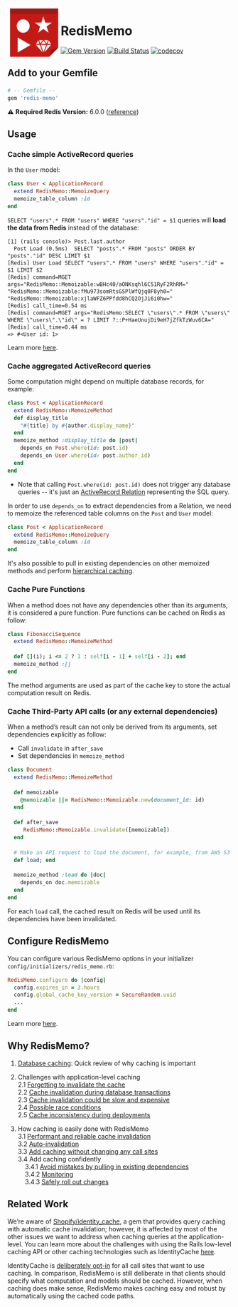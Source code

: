 <img align="left" src="https://github.com/chanzuckerberg/redis-memo/blob/main/docs/images/icon.png?raw=true" alt="drawing" width="120"/>

# RedisMemo

[![Gem Version](https://badge.fury.io/rb/redis-memo.svg)](https://badge.fury.io/rb/redis-memo)
[![Build Status](https://travis-ci.com/chanzuckerberg/redis-memo.svg?branch=main)](https://travis-ci.com/chanzuckerberg/redis-memo)
[![codecov](https://codecov.io/gh/chanzuckerberg/redis-memo/branch/main/graph/badge.svg?token=XG83PSWPG0)](https://codecov.io/gh/chanzuckerberg/redis-memo)


## Add to your Gemfile
```ruby
# -- Gemfile --
gem 'redis-memo'
```
:warning: **Required Redis Version:** 6.0.0 ([reference](https://github.com/chanzuckerberg/redis-memo/blob/91ec911766ad072b1e003f695c35594bb31f0e67/lib/redis_memo/memoizable/bump_version.lua#L14-L16))
## Usage
### Cache simple ActiveRecord queries
In the `User` model:
```ruby
class User < ApplicationRecord
  extend RedisMemo::MemoizeQuery
  memoize_table_column :id
end
```

`SELECT "users".* FROM "users" WHERE "users"."id" = $1` queries will **load the data from Redis** instead of the database:
```
[1] (rails console)> Post.last.author
  Post Load (0.5ms)  SELECT "posts".* FROM "posts" ORDER BY "posts"."id" DESC LIMIT $1
[Redis] User Load SELECT "users".* FROM "users" WHERE "users"."id" = $1 LIMIT $2
[Redis] command=MGET args="RedisMemo::Memoizable:wBHc40/aONKsqhl6C51RyF2RhRM=" "RedisMemo::Memoizable:fMu973somRtsGSPlWfQjq0F8yh0=" "RedisMemo::Memoizable:xjlaWFZ6PPfdd8hCQ2OjJi6i0hw="
[Redis] call_time=0.54 ms
[Redis] command=MGET args="RedisMemo:SELECT \"users\".* FROM \"users\" WHERE \"users\".\"id\" = ? LIMIT ?::P+HaeUnujDi9eH7jZfkTzWuv6CA="
[Redis] call_time=0.44 ms
=> #<User id: 1>
```
Learn more [here](https://github.com/chanzuckerberg/redis-memo/wiki/Auto-Invalidation-with-ActiveRecord).

### Cache aggregated ActiveRecord queries
Some computation might depend on multiple database records, for example:
```ruby
class Post < ApplicationRecord
  extend RedisMemo::MemoizeMethod
  def display_title
    "#{title} by #{author.display_name}"
  end
  memoize_method :display_title do |post|
    depends_on Post.where(id: post.id)
    depends_on User.where(id: post.author_id)
  end
end
```
* Note that calling `Post.where(id: post.id)` does not trigger any database queries -- it's just an [ActiveRecord Relation](https://api.rubyonrails.org/v6.1.3.1/classes/ActiveRecord/Relation.html) representing the SQL query.

In order to use `depends_on` to extract dependencies from a Relation, we need to memoize the referenced table columns on the `Post` and `User` model:
```ruby
class Post < ApplicationRecord
  extend RedisMemo::MemoizeQuery
  memoize_table_column :id
end
```

It's also possible to pull in existing dependencies on other memoized methods and perform [hierarchical caching](https://github.com/chanzuckerberg/redis-memo/wiki/Hierarchical-Caching).

### Cache Pure Functions
When a method does not have any dependencies other than its arguments, it is considered a pure function. Pure functions can be cached on Redis as follow:

```ruby
class FibonacciSequence
  extend RedisMemo::MemoizeMethod

  def [](i); i <= 2 ? 1 : self[i - 1] + self[i - 2]; end
  memoize_method :[]
end
```

The method arguments are used as part of the cache key to store the actual computation result on Redis.

### Cache Third-Party API calls (or any external dependencies)
When a method’s result can not only be derived from its arguments, set dependencies explicitly as follow:
*   Call  `invalidate` in `after_save`
*   Set dependencies in `memoize_method`

```ruby
class Document
  extend RedisMemo::MemoizeMethod

  def memoizable
    @memoizable ||= RedisMemo::Memoizable.new(document_id: id)
  end

  def after_save
     RedisMemo::Memoizable.invalidate([memoizable])
  end

  # Make an API request to load the document, for example, from AWS S3
  def load; end

  memoize_method :load do |doc|
    depends_on doc.memoizable
  end
end
```
For each `load` call, the cached result on Redis will be used until its dependencies have been invalidated.

## Configure RedisMemo
You can configure various RedisMemo options in your initializer `config/initializers/redis_memo.rb`:
```ruby
RedisMemo.configure do |config|
  config.expires_in = 3.hours
  config.global_cache_key_version = SecureRandom.uuid
  ...
end
```
Learn more [here](https://github.com/chanzuckerberg/redis-memo/wiki/Configure-RedisMemo).

## Why RedisMemo?

1. [Database caching](https://github.com/chanzuckerberg/redis-memo/wiki/Database-caching): Quick review of why caching is important
2. Challenges with application-level caching  
    2.1 [Forgetting to invalidate the cache](https://github.com/chanzuckerberg/redis-memo/wiki/Auto-Invalidation-with-ActiveRecord#forgetting-to-invalidate-the-cache)  
    2.2 [Cache invalidation during database transactions](https://github.com/chanzuckerberg/redis-memo/wiki/Cache-invalidation-during-database-transactions)  
    2.3 [Cache invalidation could be slow and expensive](https://github.com/chanzuckerberg/redis-memo/wiki/Cache-invalidation-could-be-slow-and-expensive-with-Rails-low-level-caching)  
    2.4 [Possible race conditions](https://github.com/chanzuckerberg/redis-memo/wiki/Possible-race-conditions-with-Rails-low-level-caching)  
    2.5 [Cache inconsistency during deployments](https://github.com/chanzuckerberg/redis-memo/wiki/Ensure-consistency-during-deployments)  
   
3. How caching is easily done with RedisMemo  
    3.1 [Performant and reliable cache invalidation](https://github.com/chanzuckerberg/redis-memo/wiki/Cache-invalidation-could-be-slow-and-expensive-with-Rails-low-level-caching#with-redismemo)  
    3.2 [Auto-invalidation](https://github.com/chanzuckerberg/redis-memo/wiki/Auto-Invalidation-with-ActiveRecord)  
    3.3 [Add caching without changing any call sites](https://github.com/chanzuckerberg/redis-memo/wiki/Add-caching-without-changing-any-call-sites)  
    3.4 Add caching confidently    
        &nbsp;&nbsp;&nbsp;&nbsp;3.4.1 [Avoid mistakes by pulling in existing dependencies](https://github.com/chanzuckerberg/redis-memo/wiki/Hierarchical-Caching#reuse-dependency)  
        &nbsp;&nbsp;&nbsp;&nbsp;3.4.2 [Monitoring](https://github.com/chanzuckerberg/redis-memo/wiki/Monitoring)  
        &nbsp;&nbsp;&nbsp;&nbsp;3.4.3 [Safely roll out changes](https://github.com/chanzuckerberg/redis-memo/wiki/Configure-RedisMemo#cache-sample-validation)  

## Related Work
We’re aware of [Shopify/identity_cache](https://github.com/Shopify/identity_cache), a gem that provides query caching with automatic cache invalidation; however, it is affected by most of the other issues we want to address when caching queries at the application-level. You can learn more about the challenges with using the Rails low-level caching API or other caching technologies such as IdentityCache [here](https://github.com/chanzuckerberg/redis-memo/wiki).

IdentityCache is [deliberately opt-in](https://github.com/Shopify/identity_cache#caveats) for all call sites that want to use caching. In comparison, RedisMemo is still deliberate in that clients should specify what computation and models should be cached. However, when caching does make sense, RedisMemo makes caching easy and robust by automatically using the cached code paths.
